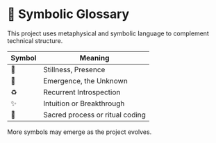 # 🧬 Symbolic Glossary

This project uses metaphysical and symbolic language to complement technical structure.

| Symbol | Meaning |
|--------|---------|
| 🧘     | Stillness, Presence |
| 🌌     | Emergence, the Unknown |
| ♻️     | Recurrent Introspection |
| ✨     | Intuition or Breakthrough |
| 📿     | Sacred process or ritual coding |

More symbols may emerge as the project evolves.
